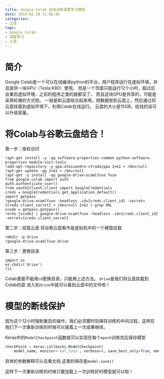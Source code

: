 ```yaml
---
title: Google Colab 在线训练深度学习模型
date: 2019-02-28 21:05:49
categories:
- 工具
tags:
- Google Colab
- 深度学习
- 工具
---
```

# 简介
Google Colab是一个可以在线编译python的平台，用户程序运行在虚拟环境，并且提供一块GPU（Tesla K80）使用。
但是一个页面只能运行12个小时，超过后会重启虚拟环境，之前的程序之类的就都没了。
而且这块GPU是共享的，可能是采用轮循的方式吧。
一般是和云盘结合起来用，把数据放到云盘上，然后通过将云盘挂载到虚拟环境下，利用Colab在线运行。
云盘的大小是15GB，给钱的话可以升级容量。

# 将Colab与谷歌云盘结合！
第一步：授权访问
```
!apt-get install -y -qq software-properties-common python-software-properties module-init-tools
!add-apt-repository -y ppa:alessandro-strada/ppa 2>&1 > /dev/null
!apt-get update -qq 2>&1 > /dev/null
!apt-get -y install -qq google-drive-ocamlfuse fuse
from google.colab import auth
auth.authenticate_user()
from oauth2client.client import GoogleCredentials
creds = GoogleCredentials.get_application_default()
import getpass
!google-drive-ocamlfuse -headless -id={creds.client_id} -secret={creds.client_secret} < /dev/null 2>&1 | grep URL
vcode = getpass.getpass()
!echo {vcode} | google-drive-ocamlfuse -headless -id={creds.client_id} -secret={creds.client_secret}
```

第二步：挂载云盘
将谷歌云盘看作是虚拟机中的一个硬盘挂载
```
!mkdir -p drive
!google-drive-ocamlfuse drive
```

第三步：更换目录
```
import os
os.chdir('drive')
!ls
```
Colab里面不能用`cd`更换目录，只能用上述方法。
`drive`是我们将云盘挂载到Colab的盘
进入到`drive`中就可以看到云盘中的文件啦！

# 模型的断线保护
因为这个12小时强制重启的操作，我们必须要时刻保存训练的中间过程，这样在我们下一次重新训练的时候可以接着上一次成果继续。

Keras中的`ModelCheckpoint`函数就可以实现在每个`epoch`训练完后保存模型
```python
checkPoint = keras.callbacks.ModelCheckpoint(
    model_name, monitor='val_loss', verbose=0, save_best_only=True, mode='auto', period=1)
```
具体的参数解释可以去看文档
这里的保存是`model.save()`

这样下一次重新训练的时候只要加载上一次训练好的模型就可以啦！
